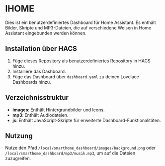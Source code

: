 # IHOME

Dies ist ein benutzerdefiniertes Dashboard für Home Assistant. Es enthält Bilder, Skripte und MP3-Dateien, die auf verschiedene Weisen in Home Assistant eingebunden werden können.

## Installation über HACS

1. Füge dieses Repository als benutzerdefiniertes Repository in HACS hinzu.
2. Installiere das Dashboard.
3. Füge das Dashboard über `dashboard.yaml` zu deinen Lovelace Dashboards hinzu.

## Verzeichnisstruktur

- **images**: Enthält Hintergrundbilder und Icons.
- **mp3**: Enthält Audiodateien.
- **js**: Enthält JavaScript-Skripte für erweiterte Dashboard-Funktionalitäten.

## Nutzung

Nutze den Pfad `/local/smarthome_dashboard/images/background.png` oder `/local/smarthome_dashboard/mp3/musik.mp3`, um auf die Dateien zuzugreifen.

